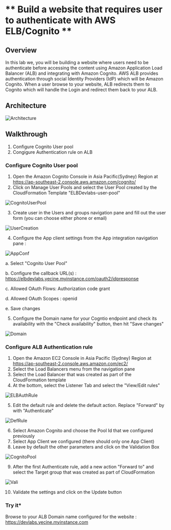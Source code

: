 # ** Build a website that requires user to authenticate with AWS ELB/Cognito **

## **Overview**
In this lab we, you will be building a website where users need to be authenticate before accessing the content using Amazon Application Load Balancer (ALB)  and integrating with Amazon Cognito. AWS ALB provides authentication through social Identity Providers (IdP) which will be Amazon  Cognito. When a user browse to your website, ALB redirects them to Cognito which will handle the Login and redirect them back to your ALB. 


## **Architecture**
![Architecture](https://customsolutions.s3-ap-southeast-2.amazonaws.com/Yecine-Devlab/aws-security-week-cloudscale-authentication-advanced-authorization-with-amazon-cognito-amazon-cloud-directory-18-638.jpg)

## **Walkthrough**
1. Configure Cognito User pool
2. Congigure Authentication rule on ALB

### **Configure Cognito User pool**

1. Open the Amazon Cognito Console in Asia Pacific(Sydney) Region at https://ap-southeast-2.console.aws.amazon.com/cognito/
2. Click on Manage User Pools and select the User Pool created by the CloudFormation Template "ELBDevlabs-user-pool" 

![CognitoUserPool](https://customsolutions.s3-ap-southeast-2.amazonaws.com/Yecine-Devlab/Screen+Shot+2020-02-24+at+3.12.11+PM.png)

3. Create user in the Users and groups navigation pane and fill out the user form (you can choose either phone or email)

![UserCreation](https://customsolutions.s3-ap-southeast-2.amazonaws.com/Yecine-Devlab/Screen+Shot+2020-02-24+at+3.17.25+PM.png)

4. Configure the App client settings from the App integration navigation pane :

![AppConf](https://customsolutions.s3-ap-southeast-2.amazonaws.com/Yecine-Devlab/Screen+Shot+2020-02-24+at+3.34.41+PM.png)

  a. Select "Cognito User Pool"
  
  b. Configure the callback URL(s) : https://elbdevlabs.yecine.myinstance.com/oauth2/idpresponse
  
  c. Allowed  OAuth Flows: Authorization code grant
  
  d. Allowed OAuth Scopes : openid
  
  e. Save changes

5. Configure the Domain name for your Cogntio endpoint and check its availability with the "Check availability" button, then hit "Save changes"

![Domain](https://customsolutions.s3-ap-southeast-2.amazonaws.com/Yecine-Devlab/Screen+Shot+2020-02-24+at+3.39.18+PM.png)


### **Configure ALB Authentication rule**

1. Open the Amazon EC2 Console in Asia Pacific (Sydney) Region at https://ap-southeast-2.console.aws.amazon.com/ec2/
2. Select the Load Balancers menu from the navigation pane
3. Select the Load Balancer that was created as part of the CloudFormation template 
4. At the bottom, select the Listener Tab and select the "View/Edit rules" 

![ELBAuthRule](https://d2908q01vomqb2.cloudfront.net/da4b9237bacccdf19c0760cab7aec4a8359010b0/2018/05/16/elb_auth_1-1024x476.png)


5. Edit the default rule and delete the default action. Replace "Forward" by with "Authenticate"

![DefRule](https://customsolutions.s3-ap-southeast-2.amazonaws.com/Yecine-Devlab/Screen+Shot+2020-02-24+at+3.46.04+PM.png)

6. Select Amazon Cognito and choose the Pool Id that we configured previously 
7. Select App Client we configured (there should only one App Client)
8. Leave by default the other parameters and click on the Validation Box

![CognitoPool](https://customsolutions.s3-ap-southeast-2.amazonaws.com/Yecine-Devlab/Screen+Shot+2020-02-24+at+3.47.11+PM.png)

9. After the first Authenticate rule, add a new action "Forward to" and select the Target group that was created as part of CloudFormation 

![Vali](https://customsolutions.s3-ap-southeast-2.amazonaws.com/Yecine-Devlab/Screen+Shot+2020-02-24+at+3.48.02+PM.png)

10. Validate the settings and click on the Update button


### **Try it***
Browse to your ALB Domain name configured for the website : https://devlabs.yecine.myinstance.com
